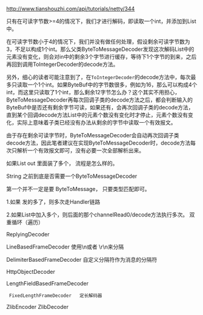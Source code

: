 

http://www.tianshouzhi.com/api/tutorials/netty/344

只有在可读字节数>=4的情况下，我们才进行解码，即读取一个int，并添加到List中。

在可读字节数小于4的情况下，我们并没有做任何处理，假设剩余可读字节数为3，不足以构成1个int。那么父类ByteToMessageDecoder发现这次解码List中的元素没有变化，则会对in中的剩余3个字节进行缓存，等待下1个字节的到来，之后再回到调用ToIntegerDecoder的decode方法。

另外，细心的读者可能注意到了，在`ToIntegerDecoder`的decode方法中，每次最多只读取一个1个int。如果ByteBuf中的字节数很多，例如为16，那么可以构成4个int，而这里只读取了1个int，那么剩余12字节怎么办？这个其实不用担心，ByteToMessageDecoder再每次回调子类的decode方法之后，都会判断输入的ByteBuf中是否还有剩余字节可读，如果还有，会再次回调子类的decode方法，直到某个回调decode方法List中的元素个数没有变化时才停止，元素个数没有变化，实际上意味着子类已经没有办法从剩余的字节中读取一个有效报文。

由于存在剩余可读字节时，ByteToMessageDecoder会自动再次回调子类decode方法，因此笔者建议在实现ByteToMessageDecoder时，decode方法每次只解析一个有效报文即可，没有必要一次全部解析出来。





如果List<Object> out 里面装了多个， 流程是怎么样的。

String 之前到底是否需要一个ByteToMessageDecoder



第一个并不一定是要 ByteToMessage， 只要类型匹配即可。





1.如果 发的多了，则多次走Handler链路

2.如果List中加入多个，则后面的那个channelRead0/decode方法执行多次。 双重循环（遍历）









ReplyingDecoder

LineBasedFrameDecoder 使用\n或者 \r\n来分隔



DelimiterBasedFrameDecoder 自定义分隔符作为消息的分隔符



HttpObjectDecoder



LengthFieldBasedFrameDecoder



```
 FixedLengthFrameDecoder   定长解码器
```

ZlibEncoder  ZlibDecoder









